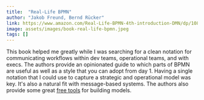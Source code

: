 ```yaml
---
title:  "Real-Life BPMN"
author: "Jakob Freund, Bernd Rücker"
link: https://www.amazon.com/Real-Life-BPMN-4th-introduction-DMN/dp/1086302095
image: assets/images/book-real-life-bpmn.jpeg
tags: []
---
```


This book helped me greatly while I was searching for a clean notation for communicating workflows within dev teams, operational teams, and with execs.  The authors provide an opinionated guide to which parts of BPMN are useful as well as a style that you can adopt from day 1.  Having a single notation that I could use to capture a strategic and operational model was key.  It's also a natural fit with message-based systems.  The authors also provide some great [free tools](https://camunda.com/products/modeler/) for building models.
